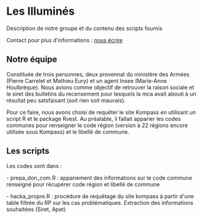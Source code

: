 <h1>Les Illuminés</h1>

<p>Description de notre groupe et du contenu des scripts fournis</p>


<p>Contact pour plus d'informations : <a href="mailto:pierre.carrelet@intradef.gouv.fr; mathieu.eury@intradef.gouv.fr" > nous écrire </a></p>

<h2>Notre équipe</h2>

<p>Constituée de trois personnes, deux provennat du ministère des Armées (Pierre Carrelet et Mathieu Eury) et un agent Insee (Marie-Anne Houlbrèque). Nous avions comme objectif de retrouver la raison sociale et le siret des bulletins du recensement pour lesquels la mca avait abouti à un résultat peu satsfaisant (soit rien soit mauvais).</p>
<p>Pour ce faire, nous avons choisi de requêter le site Kompass en utilisant un script R et le package Rvest. Au préalable, il fallait apparier les codes communes pour renseigner le code région (version à 22 régions encore utilisée sous Kompass) et le libellé de commune. </p>

<h2>Les scripts</h2>

<p> Les codes sont dans  :</p>
<p> - prepa_don_com.R : appariement des informations sur le code commune renseigné pour récupérer code région et libellé de commune </p>
<p> - hacka_propre.R : procédure de requêtage du site kompass à partir d'une table filtrée du RP sur les cas problématiques. Extraction des informations souhaitées (Siret, Apet)</p>



 
